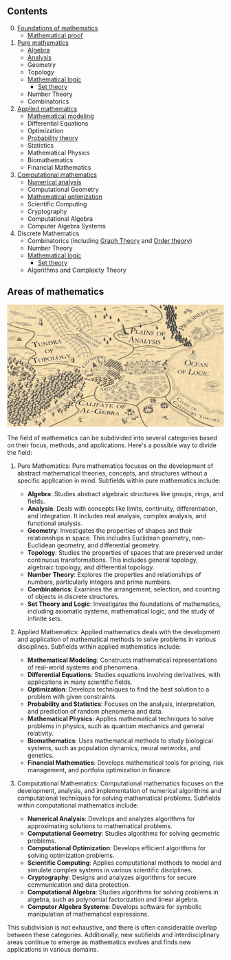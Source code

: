 ## Contents
0. [Foundations of mathematics](0.%20Foundations%20of%20mathematics/Foundations%20of%20mathematics.md)
	- [Mathematical proof](0.%20Foundations%20of%20mathematics/Mathematical%20proof/Mathematical%20proof.md)
1. [Pure mathematics](1.%20Pure%20mathematics/Pure%20mathematics.md)
	- [Algebra](1.%20Pure%20mathematics/Algebra/Algebra.md)
	- [Analysis](1.%20Pure%20mathematics/Analysis/Analysis.md)
	- Geometry
	- Topology
	- [Mathematical logic](1.%20Pure%20mathematics/Mathematical%20logic/Mathematical%20logic.md)
		- [Set theory](1.%20Pure%20mathematics/Mathematical%20logic/Set%20theory/Set%20theory.md)
	- Number Theory
	- Combinatorics
2. [Applied mathematics‎](2.%20Applied%20mathematics%E2%80%8E/Applied%20mathematics%E2%80%8E.md)
	- [Mathematical modeling](2.%20Applied%20mathematics%E2%80%8E/Mathematical%20modeling/Mathematical%20modeling.canvas)
	- Differential Equations
	- Optimization
	- [Probability theory](2.%20Applied%20mathematics%E2%80%8E/Probability%20theory/Probability%20theory.md)
	- Statistics
	- Mathematical Physics
	- Biomathematics
	- Financial Mathematics
3. [Computational mathematics](3.%20Computational%20mathematics/Computational%20mathematics.md)
	- [Numerical analysis](3.%20Computational%20mathematics/Numerical%20analysis/Numerical%20analysis.md)
	- Computational Geometry
	- [Mathematical optimization](3.%20Computational%20mathematics/Mathematical%20optimization/Mathematical%20optimization.md)
	- Scientific Computing
	- Cryptography
	- Computational Algebra
	- Computer Algebra Systems
4. Discrete Mathematics
	- Combinatorics (including [Graph Theory](../Resources/2.%20Mathematics/4.%20Discrete%20mathematics/Graph%20theory/Graph%20theory.pdf) and [Order theory](4.%20Discrete%20mathematics/Order%20theory/Order%20theory.md))
	- Number Theory
	- [Mathematical logic](1.%20Pure%20mathematics/Mathematical%20logic/Mathematical%20logic.md)
		- [Set theory](1.%20Pure%20mathematics/Mathematical%20logic/Set%20theory/Set%20theory.md)
	- Algorithms and Complexity Theory

## Areas of mathematics

![Mathematistan](../Resources/2.%20Mathematics/Mathematistan.jpg)

The field of mathematics can be subdivided into several categories based on their focus, methods, and applications. Here's a possible way to divide the field:

1.  Pure Mathematics: Pure mathematics focuses on the development of abstract mathematical theories, concepts, and structures without a specific application in mind. Subfields within pure mathematics include:

	- **Algebra**: Studies abstract algebraic structures like groups, rings, and fields. 
	- **Analysis**: Deals with concepts like limits, continuity, differentiation, and integration. It includes real analysis, complex analysis, and functional analysis. 
	- **Geometry**: Investigates the properties of shapes and their relationships in space. This includes Euclidean geometry, non-Euclidean geometry, and differential geometry.
	- **Topology**: Studies the properties of spaces that are preserved under continuous transformations. This includes general topology, algebraic topology, and differential topology.
	- **Number Theory**: Explores the properties and relationships of numbers, particularly integers and prime numbers.
	- **Combinatorics**: Examines the arrangement, selection, and counting of objects in discrete structures.
	- **Set Theory and Logic**: Investigates the foundations of mathematics, including axiomatic systems, mathematical logic, and the study of infinite sets.

2.  Applied Mathematics: Applied mathematics deals with the development and application of mathematical methods to solve problems in various disciplines. Subfields within applied mathematics include:

	- **Mathematical Modeling**: Constructs mathematical representations of real-world systems and phenomena.
	- **Differential Equations**: Studies equations involving derivatives, with applications in many scientific fields.
	- **Optimization**: Develops techniques to find the best solution to a problem with given constraints.
	- **Probability and Statistics**: Focuses on the analysis, interpretation, and prediction of random phenomena and data.
	- **Mathematical Physics**: Applies mathematical techniques to solve problems in physics, such as quantum mechanics and general relativity.
	- **Biomathematics**: Uses mathematical methods to study biological systems, such as population dynamics, neural networks, and genetics.
	- **Financial Mathematics**: Develops mathematical tools for pricing, risk management, and portfolio optimization in finance.

3.  Computational Mathematics: Computational mathematics focuses on the development, analysis, and implementation of numerical algorithms and computational techniques for solving mathematical problems. Subfields within computational mathematics include:

	- **Numerical Analysis**: Develops and analyzes algorithms for approximating solutions to mathematical problems.
	- **Computational Geometry**: Studies algorithms for solving geometric problems.
	- **Computational Optimization**: Develops efficient algorithms for solving optimization problems.
	- **Scientific Computing**: Applies computational methods to model and simulate complex systems in various scientific disciplines.
	- **Cryptography**: Designs and analyzes algorithms for secure communication and data protection.
	- **Computational Algebra**: Studies algorithms for solving problems in algebra, such as polynomial factorization and linear algebra.
	- **Computer Algebra Systems**: Develops software for symbolic manipulation of mathematical expressions.


This subdivision is not exhaustive, and there is often considerable overlap between these categories. Additionally, new subfields and interdisciplinary areas continue to emerge as mathematics evolves and finds new applications in various domains.




